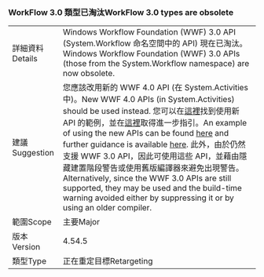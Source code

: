 ### <a name="workflow-30-types-are-obsolete"></a><span data-ttu-id="d3cb6-101">WorkFlow 3.0 類型已淘汰</span><span class="sxs-lookup"><span data-stu-id="d3cb6-101">WorkFlow 3.0 types are obsolete</span></span>

|   |   |
|---|---|
|<span data-ttu-id="d3cb6-102">詳細資料</span><span class="sxs-lookup"><span data-stu-id="d3cb6-102">Details</span></span>|<span data-ttu-id="d3cb6-103">Windows Workflow Foundation (WWF) 3.0 API (System.Workflow 命名空間中的 API) 現在已淘汰。</span><span class="sxs-lookup"><span data-stu-id="d3cb6-103">Windows Workflow Foundation (WWF) 3.0 APIs (those from the System.Workflow namespace) are now obsolete.</span></span>|
|<span data-ttu-id="d3cb6-104">建議</span><span class="sxs-lookup"><span data-stu-id="d3cb6-104">Suggestion</span></span>|<span data-ttu-id="d3cb6-105">您應該改用新的 WWF 4.0 API (在 System.Activities 中)。</span><span class="sxs-lookup"><span data-stu-id="d3cb6-105">New WWF 4.0 APIs (in System.Activities) should be used instead.</span></span> <span data-ttu-id="d3cb6-106">您可以在[這裡](~/docs/framework/windows-workflow-foundation/how-to-update-the-definition-of-a-running-workflow-instance.md)找到使用新 API 的範例，並在[這裡](http://blogs.msdn.com/b/workflowteam/archive/2012/02/08/deprecatingwf3.aspx)取得進一步指引。</span><span class="sxs-lookup"><span data-stu-id="d3cb6-106">An example of using the new APIs can be found [here](~/docs/framework/windows-workflow-foundation/how-to-update-the-definition-of-a-running-workflow-instance.md) and further guidance is available [here](http://blogs.msdn.com/b/workflowteam/archive/2012/02/08/deprecatingwf3.aspx).</span></span> <span data-ttu-id="d3cb6-107">此外，由於仍然支援 WWF 3.0 API，因此可使用這些 API，並藉由隱藏建置階段警告或使用舊版編譯器來避免出現警告。</span><span class="sxs-lookup"><span data-stu-id="d3cb6-107">Alternatively, since the WWF 3.0 APIs are still supported, they may be used and the build-time warning avoided either by suppressing it or by using an older compiler.</span></span>|
|<span data-ttu-id="d3cb6-108">範圍</span><span class="sxs-lookup"><span data-stu-id="d3cb6-108">Scope</span></span>|<span data-ttu-id="d3cb6-109">主要</span><span class="sxs-lookup"><span data-stu-id="d3cb6-109">Major</span></span>|
|<span data-ttu-id="d3cb6-110">版本</span><span class="sxs-lookup"><span data-stu-id="d3cb6-110">Version</span></span>|<span data-ttu-id="d3cb6-111">4.5</span><span class="sxs-lookup"><span data-stu-id="d3cb6-111">4.5</span></span>|
|<span data-ttu-id="d3cb6-112">類型</span><span class="sxs-lookup"><span data-stu-id="d3cb6-112">Type</span></span>|<span data-ttu-id="d3cb6-113">正在重定目標</span><span class="sxs-lookup"><span data-stu-id="d3cb6-113">Retargeting</span></span>|

